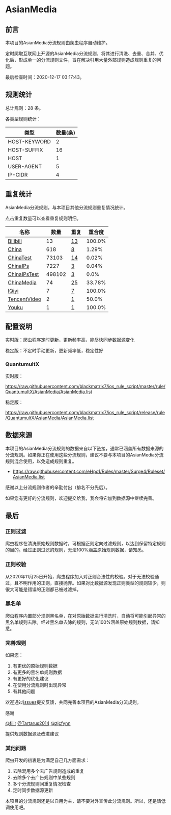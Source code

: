 # AsianMedia

## 前言

本项目的AsianMedia分流规则由爬虫程序自动维护。

定时爬取互联网上开源的AsianMedia分流规则，将其进行清洗、去重、合并、优化后，形成单一的分流规则文件，旨在解决引用大量外部规则造成规则重复的问题。




最后检查时间：2020-12-17 03:17:43。

## 规则统计

总计规则：28 条。

各类型规则统计：

| 类型 | 数量(条) |
| ---- | ---- |
| HOST-KEYWORD | 2 |
| HOST-SUFFIX | 16 |
| HOST | 1 |
| USER-AGENT | 5 |
| IP-CIDR | 4 |
## 重复统计

AsianMedia分流规则，与本项目其他分流规则重复情况统计。

点击重复数量可以查看重复规则明细。

| 名称 | 数量 | 重复 | 重合度 |
| ---- | ---- | ---- | ------ |
|  [Bilibili](https://github.com/blackmatrix7/ios_rule_script/tree/master/rule/QuantumultX/Bilibili)    | 13   | [13](https://raw.githubusercontent.com/blackmatrix7/ios_rule_script/master/rule/QuantumultX/AsianMedia/Repeat.list)   |   100.0% |
|  [China](https://github.com/blackmatrix7/ios_rule_script/tree/master/rule/QuantumultX/China)    | 618   | [8](https://raw.githubusercontent.com/blackmatrix7/ios_rule_script/master/rule/QuantumultX/AsianMedia/Repeat.list)   |   1.29% |
|  [ChinaTest](https://github.com/blackmatrix7/ios_rule_script/tree/master/rule/QuantumultX/ChinaTest)    | 73103   | [14](https://raw.githubusercontent.com/blackmatrix7/ios_rule_script/master/rule/QuantumultX/AsianMedia/Repeat.list)   |   0.02% |
|  [ChinaIPs](https://github.com/blackmatrix7/ios_rule_script/tree/master/rule/QuantumultX/ChinaIPs)    | 7227   | [3](https://raw.githubusercontent.com/blackmatrix7/ios_rule_script/master/rule/QuantumultX/AsianMedia/Repeat.list)   |   0.04% |
|  [ChinaIPsTest](https://github.com/blackmatrix7/ios_rule_script/tree/master/rule/QuantumultX/ChinaIPsTest)    | 498102   | [3](https://raw.githubusercontent.com/blackmatrix7/ios_rule_script/master/rule/QuantumultX/AsianMedia/Repeat.list)   |   0.0% |
|  [ChinaMedia](https://github.com/blackmatrix7/ios_rule_script/tree/master/rule/QuantumultX/ChinaMedia)    | 74   | [25](https://raw.githubusercontent.com/blackmatrix7/ios_rule_script/master/rule/QuantumultX/AsianMedia/Repeat.list)   |   33.78% |
|  [IQiyi](https://github.com/blackmatrix7/ios_rule_script/tree/master/rule/QuantumultX/IQiyi)    | 7   | [7](https://raw.githubusercontent.com/blackmatrix7/ios_rule_script/master/rule/QuantumultX/AsianMedia/Repeat.list)   |   100.0% |
|  [TencentVideo](https://github.com/blackmatrix7/ios_rule_script/tree/master/rule/QuantumultX/TencentVideo)    | 2   | [1](https://raw.githubusercontent.com/blackmatrix7/ios_rule_script/master/rule/QuantumultX/AsianMedia/Repeat.list)   |   50.0% |
|  [Youku](https://github.com/blackmatrix7/ios_rule_script/tree/master/rule/QuantumultX/Youku)    | 1   | [1](https://raw.githubusercontent.com/blackmatrix7/ios_rule_script/master/rule/QuantumultX/AsianMedia/Repeat.list)   |   100.0% |
## 配置说明

实时版：爬虫程序定时更新，更新频率高，能尽快同步数据源变化

稳定版：不定时手动更新，更新频率低，稳定性好

### QuantumultX 
实时版：

https://raw.githubusercontent.com/blackmatrix7/ios_rule_script/master/rule/QuantumultX/AsianMedia/AsianMedia.list

稳定版：

https://raw.githubusercontent.com/blackmatrix7/ios_rule_script/release/rule/QuantumultX/AsianMedia/AsianMedia.list

## 数据来源

本项目的AsianMedia分流规则的数据来自以下链接，通常已涵盖所有数据来源的分流规则。如果你正在使用这些分流规则，建议不要与本项目的AsianMedia分流规则混合使用，以免造成规则重复。

- https://raw.githubusercontent.com/eHpo1/Rules/master/Surge4/Ruleset/AsianMedia.list


感谢以上分流规则作者的辛勤付出（排名不分先后）。

如果您有更好的分流规则，欢迎提交给我，我会将它加到数据源中继续完善。

## 最后

### 正则过滤

爬虫程序在清洗原始规则数据时，可根据正则定向过滤规则，以达到保留特定规则的目的。经过正则过滤的规则，无法100%涵盖原始规则数据，请知悉。

### 正则校验

从2020年11月25日开始，爬虫程序加入对正则合法性的校验。对于无法校验通过，且不明作用的正则，直接抛弃。如果对比数据源发现正则类型的规则较少，则很大可能是错误的正则都已被过滤掉。

### 黑名单

爬虫程序内置部分规则黑名单，在对原始数据进行清洗时，自动将可能引起异常的黑名单规则去除。经过黑名单去除的规则，无法100%涵盖原始规则数据，请知悉。

### 完善规则

如果您：

1. 有更优的原始规则数据
2. 有更多的黑名单规则数据
3. 有更好的优化建议
4. 在使用分流规则时出现异常
5. 有其他问题

欢迎通过[issues](https://github.com/blackmatrix7/ios_rule_script/issues/new)提交反馈，共同完善本项目的AsianMedia分流规则。

感谢

[@fiiir](https://github.com/fiiir) [@Tartarus2014](https://github.com/Tartarus2014) [@zjcfynn](https://github.com/zjcfynn) 

提供规则数据源及改进建议

### 其他问题

爬虫开发的初衷是为满足自己几方面需求：

1. 去除混用多个去广告规则造成的重复
2. 去除多个去广告规则中某些规则
3. 多个分流规则间重复情况检查
4. 定时同步数据源更新

本项目的分流规则还是以自用为主，请不要对外宣传此分流规则。所以，还是请低调使用吧。